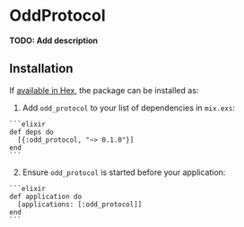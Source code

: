 # OddProtocol

**TODO: Add description**

## Installation

If [available in Hex](https://hex.pm/docs/publish), the package can be installed as:

  1. Add `odd_protocol` to your list of dependencies in `mix.exs`:

    ```elixir
    def deps do
      [{:odd_protocol, "~> 0.1.0"}]
    end
    ```

  2. Ensure `odd_protocol` is started before your application:

    ```elixir
    def application do
      [applications: [:odd_protocol]]
    end
    ```

